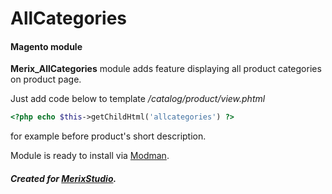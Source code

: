 # AllCategories
#### Magento module

**Merix_AllCategories** module adds feature displaying all product categories on product page.

Just add code below to template */catalog/product/view.phtml*
```php
<?php echo $this->getChildHtml('allcategories') ?>
```
for example before product's short description.

Module is ready to install via [Modman](https://github.com/colinmollenhour/modman).

##### Created for **[MerixStudio](http://merixstudio.com)**.
